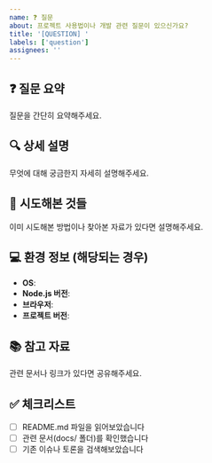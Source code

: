 ```yaml
---
name: ❓ 질문
about: 프로젝트 사용법이나 개발 관련 질문이 있으신가요?
title: '[QUESTION] '
labels: ['question']
assignees: ''
---
```


## ❓ 질문 요약
질문을 간단히 요약해주세요.

## 🔍 상세 설명
무엇에 대해 궁금한지 자세히 설명해주세요.

## 🎯 시도해본 것들
이미 시도해본 방법이나 찾아본 자료가 있다면 설명해주세요.

## 💻 환경 정보 (해당되는 경우)
- **OS**: 
- **Node.js 버전**: 
- **브라우저**: 
- **프로젝트 버전**: 

## 📚 참고 자료
관련 문서나 링크가 있다면 공유해주세요.

## ✅ 체크리스트
- [ ] README.md 파일을 읽어보았습니다
- [ ] 관련 문서(docs/ 폴더)를 확인했습니다
- [ ] 기존 이슈나 토론을 검색해보았습니다
